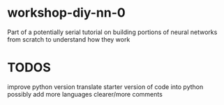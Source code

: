 # workshop-diy-nn-0
Part of a potentially serial tutorial on building portions of neural networks from scratch to understand how they work


# TODOS
improve python version
translate starter version of code into python
possibly add more languages
clearer/more comments
